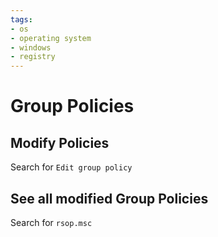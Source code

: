 ```yaml
---
tags:
- os
- operating system
- windows
- registry
---
```

# Group Policies

## Modify Policies

Search for `Edit group policy`

## See all modified Group Policies

Search for `rsop.msc`
